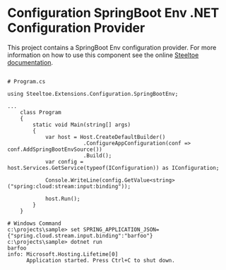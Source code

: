 # Configuration SpringBoot Env .NET Configuration Provider

This project contains a SpringBoot Env configuration provider.
For more information on how to use this component see the online [Steeltoe documentation](https://steeltoe.io/).

```

# Program.cs

using Steeltoe.Extensions.Configuration.SpringBootEnv;

... 
    class Program
    {
        static void Main(string[] args)
        {
            var host = Host.CreateDefaultBuilder()
                        .ConfigureAppConfiguration(conf => conf.AddSpringBootEnvSource())
                        .Build();
            var config = host.Services.GetService(typeof(IConfiguration)) as IConfiguration;
            
            Console.WriteLine(config.GetValue<string>("spring:cloud:stream:input:binding"));
            
            host.Run();
        }
    }

# Windows Command
c:\projects\sample> set SPRING_APPLICATION_JSON={"spring.cloud.stream.input.binding":"barfoo"}
c:\projects\sample> dotnet run
barfoo
info: Microsoft.Hosting.Lifetime[0]
      Application started. Press Ctrl+C to shut down.
```